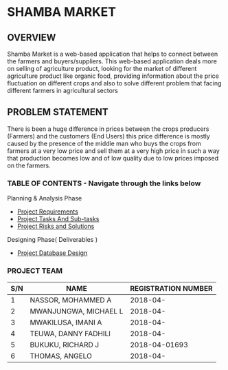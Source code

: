 # SHAMBA MARKET

## OVERVIEW
Shamba Market is a web-based application that helps to connect between the farmers and buyers/suppliers. This web-based application deals more on selling of agriculture product, looking for the market of different agriculture product like organic food, providing information about the price fluctuation on different crops and also to solve different problem that facing different farmers in agricultural sectors 

## PROBLEM STATEMENT
There is been a huge difference in prices between the crops producers (Farmers) and the customers (End Users) this price difference is mostly caused by the presence of the middle man who buys the crops from farmers at a very  low price and sell them at a very high price in such a way that production becomes low and of low quality due to low prices imposed on the farmers.


### TABLE OF CONTENTS - Navigate through the links below
Planning & Analysis Phase
* [Project Requirements](PROJECT-MAIN-TASK)
* [Project Tasks And Sub-tasks](PROJECT-MAIN-TASK)
* [Project Risks and Solutions](RISKS)

Designing Phase( Deliverables ) 
* [Project Database Design](DATABASE-DESIGN)

### PROJECT TEAM
|   S/N |   NAME | REGISTRATION NUMBER  |
|--------|-------|--------|
|  1 |NASSOR, MOHAMMED A | 2018-04-    |
|  2 |MWANJUNGWA, MICHAEL L | 2018-04-  |
|  3 |MWAKILUSA, IMANI A | 2018-04-  |
|  4 |TEUWA, DANNY FADHILI | 2018-04-  |
|  5 |BUKUKU, RICHARD J | 2018-04-01693 |
|  6 |THOMAS, ANGELO | 2018-04-  |



